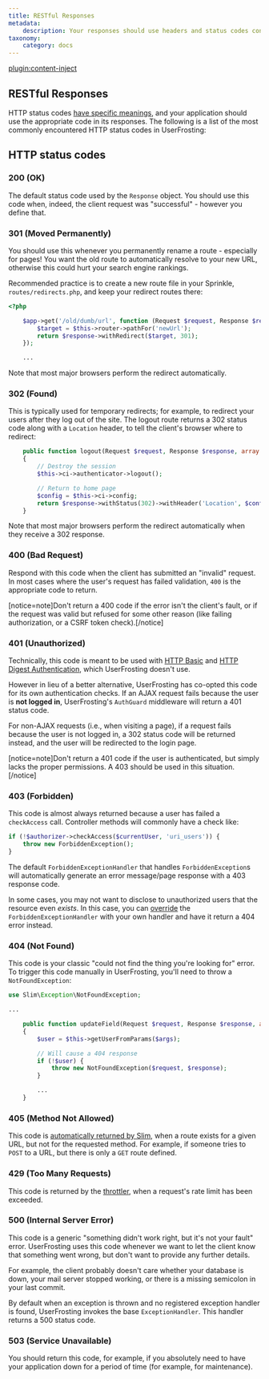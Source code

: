 ```yaml
---
title: RESTful Responses
metadata:
    description: Your responses should use headers and status codes consistent with the HTTP specifications.  This section lists the HTTP codes commonly used by UserFrosting.
taxonomy:
    category: docs
---
```

[plugin:content-inject](/modular/_update5.0)

## RESTful Responses

HTTP status codes [have specific meanings](https://en.wikipedia.org/wiki/List_of_HTTP_status_codes), and your application should use the appropriate code in its responses. The following is a list of the most commonly encountered HTTP status codes in UserFrosting:

## HTTP status codes

### 200 (OK)

The default status code used by the `Response` object. You should use this code when, indeed, the client request was "successful" - however you define that.

### 301 (Moved Permanently)

You should use this whenever you permanently rename a route - especially for pages! You want the old route to automatically resolve to your new URL, otherwise this could hurt your search engine rankings.

Recommended practice is to create a new route file in your Sprinkle, `routes/redirects.php`, and keep your redirect routes there:

```php
<?php

    $app->get('/old/dumb/url', function (Request $request, Response $response) {
        $target = $this->router->pathFor('newUrl');
        return $response->withRedirect($target, 301);
    });

    ...
```

Note that most major browsers perform the redirect automatically.

### 302 (Found)

This is typically used for temporary redirects; for example, to redirect your users after they log out of the site. The logout route returns a 302 status code along with a `Location` header, to tell the client's browser where to redirect:

```php
    public function logout(Request $request, Response $response, array $args)
    {
        // Destroy the session
        $this->ci->authenticator->logout();

        // Return to home page
        $config = $this->ci->config;
        return $response->withStatus(302)->withHeader('Location', $config['site.uri.public']);
    }
```

Note that most major browsers perform the redirect automatically when they receive a 302 response.

### 400 (Bad Request)

Respond with this code when the client has submitted an "invalid" request. In most cases where the user's request has failed validation, `400` is the appropriate code to return.

[notice=note]Don't return a 400 code if the error isn't the client's fault, or if the request was valid but refused for some other reason (like failing authorization, or a CSRF token check).[/notice]

### 401 (Unauthorized)

Technically, this code is meant to be used with [HTTP Basic](https://en.wikipedia.org/wiki/Basic_access_authentication) and [HTTP Digest Authentication](https://en.wikipedia.org/wiki/Digest_access_authentication), which UserFrosting doesn't use.

However in lieu of a better alternative, UserFrosting has co-opted this code for its own authentication checks. If an AJAX request fails because the user is **not logged in**, UserFrosting's `AuthGuard` middleware will return a 401 status code.

For non-AJAX requests (i.e., when visiting a page), if a request fails because the user is not logged in, a 302 status code will be returned instead, and the user will be redirected to the login page.

[notice=note]Don't return a 401 code if the user is authenticated, but simply lacks the proper permissions. A 403 should be used in this situation.[/notice]

### 403 (Forbidden)

This code is almost always returned because a user has failed a `checkAccess` call. Controller methods will commonly have a check like:

```php
if (!$authorizer->checkAccess($currentUser, 'uri_users')) {
    throw new ForbiddenException();
}
```

The default `ForbiddenExceptionHandler` that handles `ForbiddenException`s will automatically generate an error message/page response with a 403 response code.

In some cases, you may not want to disclose to unauthorized users that the resource even _exists_. In this case, you can [override](/advanced/error-handling) the `ForbiddenExceptionHandler` with your own handler and have it return a 404 error instead.

### 404 (Not Found)

This code is your classic "could not find the thing you're looking for" error. To trigger this code manually in UserFrosting, you'll need to throw a `NotFoundException`:

```php
use Slim\Exception\NotFoundException;

...

    public function updateField(Request $request, Response $response, array $args)
    {
        $user = $this->getUserFromParams($args);

        // Will cause a 404 response
        if (!$user) {
            throw new NotFoundException($request, $response);
        }

        ...
    }
```

### 405 (Method Not Allowed)

This code is [automatically returned by Slim](https://www.slimframework.com/docs/v3/handlers/not-allowed.html), when a route exists for a given URL, but not for the requested method. For example, if someone tries to `POST` to a URL, but there is only a `GET` route defined.

### 429 (Too Many Requests)

This code is returned by the [throttler](/routes-and-controllers/client-input/throttle), when a request's rate limit has been exceeded.

### 500 (Internal Server Error)

This code is a generic "something didn't work right, but it's not your fault" error. UserFrosting uses this code whenever we want to let the client know that something went wrong, but don't want to provide any further details.

For example, the client probably doesn't care whether your database is down, your mail server stopped working, or there is a missing semicolon in your last commit.

By default when an exception is thrown and no registered exception handler is found, UserFrosting invokes the base `ExceptionHandler`.  This handler returns a 500 status code.

### 503 (Service Unavailable)

You should return this code, for example, if you absolutely need to have your application down for a period of time (for example, for maintenance).
